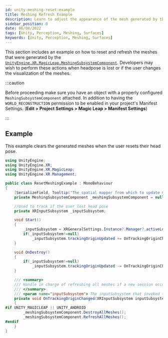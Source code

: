 ```yaml
---
id: unity-meshing-reset-example
title: Meshing Refresh Example
description: Learn to adjust the appearance of the mesh generated by the Magic Leap 2.
sidebar_position: 0
date: 06/08/2022
tags: [Unity, Perception, Meshing, Surfaces]
keywords: [Unity, Perception, Meshing, Surfaces]
---
```


This section includes an example on how to reset and refresh the meshes that were generated by the [`UnityEngine.XR.MagicLeap.MeshingSubsystemComponent`](/docs/guides/unity/perception/meshing/unity-meshing-subsystem-component.md). Developers may wish to perform these actions when headpose is lost or if the user changes the visualization of the meshes.

:::caution

Before proceeding make sure you have an object with a properly configured `MeshingSubsystemComponent` attached. In addition to having the `WORLD_RECONSTRUCTION` permission to be enabled in your project's Manifest Settings. (**Edit > Project Settings > Magic Leap > Manifest Settings**)

:::

## Example

This example clears the generated meshes when the user resets their head pose.

```csharp showLineNumbers
using UnityEngine;
using UnityEngine.XR;
using UnityEngine.XR.MagicLeap;
using UnityEngine.XR.Management;

public class ResetMeshingExample : MonoBehaviour
{
    [SerializeField, Tooltip("The spatial mapper from which to update mesh params.")]
    private MeshingSubsystemComponent _meshingSubsystemComponent = null;

    //Used to track if the user lost head pose
    private XRInputSubsystem _inputSubsystem;

    void Start()
    {
        _inputSubsystem = XRGeneralSettings.Instance?.Manager?.activeLoader?.GetLoadedSubsystem<XRInputSubsystem>();
        if(_inputSubsystem!=null)
            _inputSubsystem.trackingOriginUpdated += OnTrackingOriginChanged;
    }

    void OnDestroy()
    {
        if(_inputSubsystem!=null) 
            _inputSubsystem.trackingOriginUpdated -= OnTrackingOriginChanged;
    }

    /// <summary>
    /// Handle in charge of refreshing all meshes if a new session occurs
    /// </summary>
    /// <param name="inputSubsystem"> The inputSubsystem that invoked this event. </param>
    private void OnTrackingOriginChanged(XRInputSubsystem inputSubsystem)
    {
#if UNITY_MAGICLEAP || UNITY_ANDROID
        _meshingSubsystemComponent.DestroyAllMeshes();
        _meshingSubsystemComponent.RefreshAllMeshes();
#endif
    }
}
```
